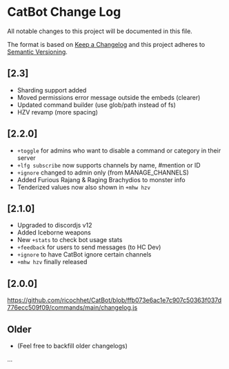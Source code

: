 
# CatBot Change Log
All notable changes to this project will be documented in this file.
 
The format is based on [Keep a Changelog](http://keepachangelog.com/)
and this project adheres to [Semantic Versioning](http://semver.org/).

## [2.3]

- Sharding support added 
- Moved permissions error message outside the embeds (clearer)
- Updated command builder (use glob/path instead of fs)
- HZV revamp (more spacing)
  

## [2.2.0] 
 
- `+toggle` for admins who want to disable a command or category in their server
- `+lfg subscribe` now supports channels by name, #mention or ID 
- `+ignore` changed to admin only (from MANAGE_CHANNELS)
 - Added Furious Rajang & Raging Brachydios to monster info
 - Tenderized values now also shown in `+mhw hzv`
 
## [2.1.0] 
  
- Upgraded to discordjs v12
- Added Iceborne weapons 
- New `+stats` to check bot usage stats
- `+feedback` for users to send messages (to HC Dev)
- `+ignore` to have CatBot ignore certain channels
- `+mhw hzv` finally released 
 
 
## [2.0.0]

https://github.com/ricochhet/CatBot/blob/ffb073e6ac1e7c907c50363f037d776ecc509f09/commands/main/changelog.js

## Older

- (Feel free to backfill older changelogs)

...